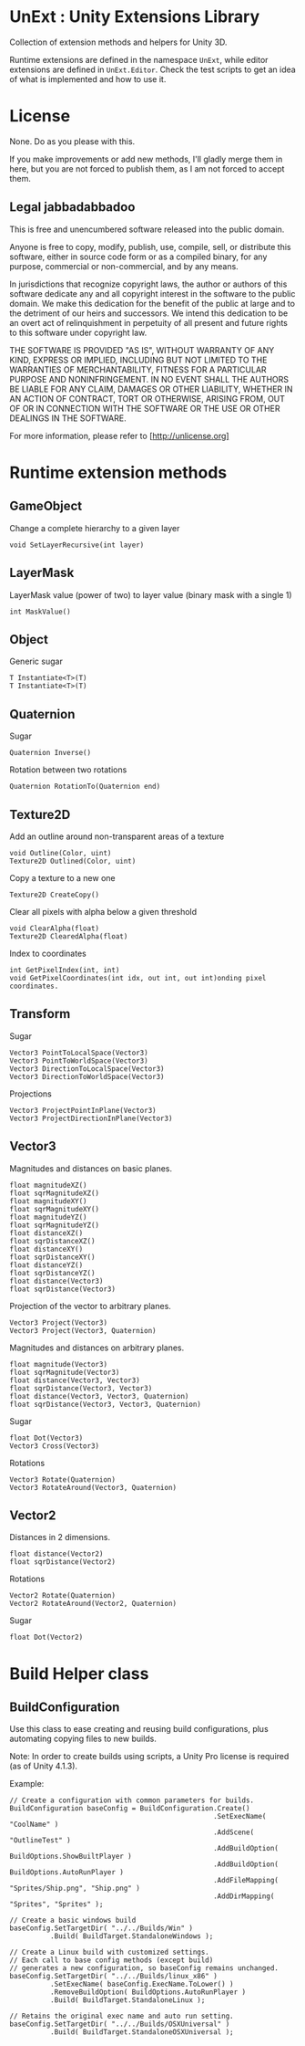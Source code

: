UnExt : Unity Extensions Library
================================
Collection of extension methods and helpers for Unity 3D.

Runtime extensions are defined in the namespace `UnExt`, while editor extensions are defined in `UnExt.Editor`.
Check the test scripts to get an idea of what is implemented and how to use it.

License
=======
None. Do as you please with this.

If you make improvements or add new methods, I'll gladly merge them in here,
but you are not forced to publish them, as I am not forced to accept them.

Legal jabbadabbadoo
-------------------
This is free and unencumbered software released into the public domain.

Anyone is free to copy, modify, publish, use, compile, sell, or
distribute this software, either in source code form or as a compiled
binary, for any purpose, commercial or non-commercial, and by any
means.

In jurisdictions that recognize copyright laws, the author or authors
of this software dedicate any and all copyright interest in the
software to the public domain. We make this dedication for the benefit
of the public at large and to the detriment of our heirs and
successors. We intend this dedication to be an overt act of
relinquishment in perpetuity of all present and future rights to this
software under copyright law.

THE SOFTWARE IS PROVIDED "AS IS", WITHOUT WARRANTY OF ANY KIND,
EXPRESS OR IMPLIED, INCLUDING BUT NOT LIMITED TO THE WARRANTIES OF
MERCHANTABILITY, FITNESS FOR A PARTICULAR PURPOSE AND NONINFRINGEMENT.
IN NO EVENT SHALL THE AUTHORS BE LIABLE FOR ANY CLAIM, DAMAGES OR
OTHER LIABILITY, WHETHER IN AN ACTION OF CONTRACT, TORT OR OTHERWISE,
ARISING FROM, OUT OF OR IN CONNECTION WITH THE SOFTWARE OR THE USE OR
OTHER DEALINGS IN THE SOFTWARE.

For more information, please refer to [http://unlicense.org]

Runtime extension methods
=========================

GameObject
----------
Change a complete hierarchy to a given layer

    void SetLayerRecursive(int layer)

LayerMask
---------
LayerMask value (power of two) to layer value (binary mask with a single 1)

    int MaskValue()

Object
------
Generic sugar

    T Instantiate<T>(T)
    T Instantiate<T>(T)

Quaternion
----------
Sugar

    Quaternion Inverse()

Rotation between two rotations

    Quaternion RotationTo(Quaternion end)

Texture2D
---------
Add an outline around non-transparent areas of a texture

    void Outline(Color, uint)
    Texture2D Outlined(Color, uint)

Copy a texture to a new one

    Texture2D CreateCopy()

Clear all pixels with alpha below a given threshold

    void ClearAlpha(float)
    Texture2D ClearedAlpha(float)

Index to coordinates

    int GetPixelIndex(int, int)
    void GetPixelCoordinates(int idx, out int, out int)onding pixel coordinates.

Transform
---------
Sugar

    Vector3 PointToLocalSpace(Vector3)
    Vector3 PointToWorldSpace(Vector3)
    Vector3 DirectionToLocalSpace(Vector3)
    Vector3 DirectionToWorldSpace(Vector3)

Projections

    Vector3 ProjectPointInPlane(Vector3)
    Vector3 ProjectDirectionInPlane(Vector3)

Vector3
-------
Magnitudes and distances on basic planes.

    float magnitudeXZ()
    float sqrMagnitudeXZ()
    float magnitudeXY()
    float sqrMagnitudeXY()
    float magnitudeYZ()
    float sqrMagnitudeYZ()
    float distanceXZ()
    float sqrDistanceXZ()
    float distanceXY()
    float sqrDistanceXY()
    float distanceYZ()
    float sqrDistanceYZ()
    float distance(Vector3)
    float sqrDistance(Vector3)

Projection of the vector to arbitrary planes.

    Vector3 Project(Vector3)
    Vector3 Project(Vector3, Quaternion)

Magnitudes and distances on arbitrary planes.

    float magnitude(Vector3)
    float sqrMagnitude(Vector3)
    float distance(Vector3, Vector3)
    float sqrDistance(Vector3, Vector3)
    float distance(Vector3, Vector3, Quaternion)
    float sqrDistance(Vector3, Vector3, Quaternion)

Sugar

    float Dot(Vector3)
    Vector3 Cross(Vector3)

Rotations

    Vector3 Rotate(Quaternion)
    Vector3 RotateAround(Vector3, Quaternion)

Vector2
-------
Distances in 2 dimensions.

    float distance(Vector2)
    float sqrDistance(Vector2)

Rotations

    Vector2 Rotate(Quaternion)
    Vector2 RotateAround(Vector2, Quaternion)

Sugar

    float Dot(Vector2)

Build Helper class
==================

BuildConfiguration
------------------
Use this class to ease creating and reusing build configurations, plus automating copying files to new builds.

Note: In order to create builds using scripts, a Unity Pro license is required (as of Unity 4.1.3).

Example:

    // Create a configuration with common parameters for builds.
    BuildConfiguration baseConfig = BuildConfiguration.Create()
                                                      .SetExecName( "CoolName" )
                                                      .AddScene( "OutlineTest" )
                                                      .AddBuildOption( BuildOptions.ShowBuiltPlayer )
                                                      .AddBuildOption( BuildOptions.AutoRunPlayer )
                                                      .AddFileMapping( "Sprites/Ship.png", "Ship.png" )
                                                      .AddDirMapping( "Sprites", "Sprites" );

    // Create a basic windows build
    baseConfig.SetTargetDir( "../../Builds/Win" )
              .Build( BuildTarget.StandaloneWindows );

    // Create a Linux build with customized settings.
    // Each call to base config methods (except build)
    // generates a new configuration, so baseConfig remains unchanged.
    baseConfig.SetTargetDir( "../../Builds/linux_x86" )
              .SetExecName( baseConfig.ExecName.ToLower() )
              .RemoveBuildOption( BuildOptions.AutoRunPlayer )
              .Build( BuildTarget.StandaloneLinux );

    // Retains the original exec name and auto run setting.
    baseConfig.SetTargetDir( "../../Builds/OSXUniversal" )
              .Build( BuildTarget.StandaloneOSXUniversal );

